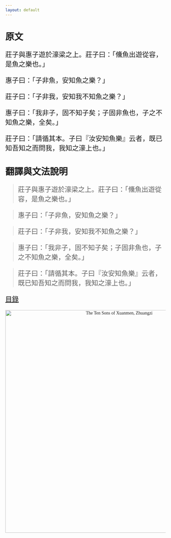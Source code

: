 ```yaml
---
layout: default
---
```

<head>
  <!-- ... -->
  <link rel="stylesheet" type="text/css" href="https://fonts.googleapis.com/earlyaccess/cwtexkai.css">
  <style>
    body {
     font-family: "cwTeXKai", serif;
    }
    p.big {
      line-height: 3;
      font-size: x-large;
    }
    p {
      font-size: 1.5em;
    }
    </style>
</head>

# 原文

莊子與惠子遊於濠梁之上。莊子曰：「儵魚出遊從容，是魚之樂也。」

惠子曰：「子非魚，安知魚之樂？」

莊子曰：「子非我，安知我不知魚之樂？」

惠子曰：「我非子，固不知子矣；子固非魚也，子之不知魚之樂，全矣。」

莊子曰：「請循其本。子曰『汝安知魚樂』云者，既已知吾知之而問我，我知之濠上也。」

# 翻譯與文法說明

> 莊子與惠子遊於濠梁之上。莊子曰：「儵魚出遊從容，是魚之樂也。」

> 惠子曰：「子非魚，安知魚之樂？」

> 莊子曰：「子非我，安知我不知魚之樂？」

> 惠子曰：「我非子，固不知子矣；子固非魚也，子之不知魚之樂，全矣。」

> 莊子曰：「請循其本。子曰『汝安知魚樂』云者，既已知吾知之而問我，我知之濠上也。」

[目錄](https://wenyanwen.org)

<center>
<a title="Hua Zili (華祖立), Public domain, via Wikimedia Commons" href="https://commons.wikimedia.org/wiki/File:%E7%8E%84%E9%96%80%E5%8D%81%E5%AD%90%E5%9C%96_%E8%8E%8A%E5%AD%90.jpg"><img width="700" alt="The Ten Sons of Xuanmen, Zhuangzi" src="https://upload.wikimedia.org/wikipedia/commons/thumb/d/d4/%E7%8E%84%E9%96%80%E5%8D%81%E5%AD%90%E5%9C%96_%E8%8E%8A%E5%AD%90.jpg/1024px-%E7%8E%84%E9%96%80%E5%8D%81%E5%AD%90%E5%9C%96_%E8%8E%8A%E5%AD%90.jpg?20190309041149"></a>
</center>
